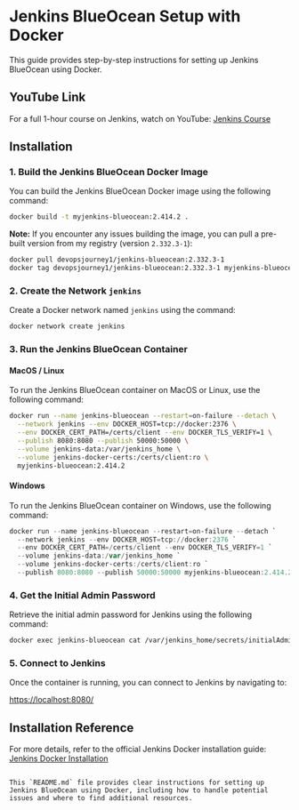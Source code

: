 # Jenkins BlueOcean Setup with Docker

This guide provides step-by-step instructions for setting up Jenkins BlueOcean using Docker. 

## YouTube Link
For a full 1-hour course on Jenkins, watch on YouTube: [Jenkins Course](https://www.youtube.com/watch?v=6YZvp2GwT0A)

## Installation

### 1. Build the Jenkins BlueOcean Docker Image

You can build the Jenkins BlueOcean Docker image using the following command:

```bash
docker build -t myjenkins-blueocean:2.414.2 .
```

**Note:** If you encounter any issues building the image, you can pull a pre-built version from my registry (version `2.332.3-1`):

```bash
docker pull devopsjourney1/jenkins-blueocean:2.332.3-1
docker tag devopsjourney1/jenkins-blueocean:2.332.3-1 myjenkins-blueocean:2.332.3-1
```

### 2. Create the Network `jenkins`

Create a Docker network named `jenkins` using the command:

```bash
docker network create jenkins
```

### 3. Run the Jenkins BlueOcean Container

#### MacOS / Linux

To run the Jenkins BlueOcean container on MacOS or Linux, use the following command:

```bash
docker run --name jenkins-blueocean --restart=on-failure --detach \
  --network jenkins --env DOCKER_HOST=tcp://docker:2376 \
  --env DOCKER_CERT_PATH=/certs/client --env DOCKER_TLS_VERIFY=1 \
  --publish 8080:8080 --publish 50000:50000 \
  --volume jenkins-data:/var/jenkins_home \
  --volume jenkins-docker-certs:/certs/client:ro \
  myjenkins-blueocean:2.414.2
```

#### Windows

To run the Jenkins BlueOcean container on Windows, use the following command:

```powershell
docker run --name jenkins-blueocean --restart=on-failure --detach `
  --network jenkins --env DOCKER_HOST=tcp://docker:2376 `
  --env DOCKER_CERT_PATH=/certs/client --env DOCKER_TLS_VERIFY=1 `
  --volume jenkins-data:/var/jenkins_home `
  --volume jenkins-docker-certs:/certs/client:ro `
  --publish 8080:8080 --publish 50000:50000 myjenkins-blueocean:2.414.2
```

### 4. Get the Initial Admin Password

Retrieve the initial admin password for Jenkins using the following command:

```bash
docker exec jenkins-blueocean cat /var/jenkins_home/secrets/initialAdminPassword
```

### 5. Connect to Jenkins

Once the container is running, you can connect to Jenkins by navigating to:

[https://localhost:8080/](https://localhost:8080/)

## Installation Reference

For more details, refer to the official Jenkins Docker installation guide: [Jenkins Docker Installation](https://www.jenkins.io/doc/book/installing/docker/)
```

This `README.md` file provides clear instructions for setting up Jenkins BlueOcean using Docker, including how to handle potential issues and where to find additional resources.
